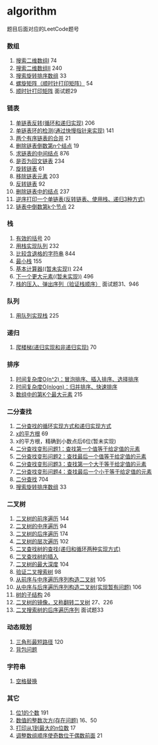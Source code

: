 # algorithm

题目后面对应的LeetCode题号

### 数组

1. [搜索二维数组Ⅰ](src/_05_array/Test.java) 74
2. [搜索二维数组Ⅱ](src/_05_array/Test.java) 240
3. [搜索旋转排序数组](src/_05_array/Test.java) 33
4. [螺旋矩阵（顺时针打印矩阵）](src/_05_array/Test.java) 54
5. [顺时针打印矩阵](src/_05_array/Test.java) 面试题29

### 链表

1. [单链表反转(循环和递归实现)](src/_07_linked/LinkedList.java) 206
2. [单链表环的检测(通过快慢指针来实现)](src/_07_linked/LinkedList.java) 141
3. [两个有序链表的合并](src/_07_linked/LinkedList.java) 21
4. [删除链表倒数第n个结点](src/_07_linked/LinkedList.java) 19
5. [求链表的中间结点](src/_07_linked/LinkedList.java) 876
6. [是否为回文链表](src/_07_linked/LinkedList.java) 234
7. [旋转链表](src/_07_linked/LinkedList.java) 61
8. [移除链表元素](src/_07_linked/LinkedList.java) 203
9. [反转链表](src/_07_linked/LinkedList.java) 92
10. [删除链表中的结点](src/_07_linked/LinkedList.java) 237
11. [逆序打印一个单链表(反转链表、使用栈、递归3种方式)](src/_07_linked/LinkedList.java)
12. [链表中倒数第k个节点](src/_07_linked/LinkedList.java) 22

### 栈

1. [有效的括号](src/_08_stack/StackPractice.java) 20 
2. [用栈实现队列](src/_08_stack/MyQueue.java) 232
3. [比较含退格的字符串](src/_08_stack/StackPractice.java) 844
4. [最小栈](src/_08_stack/MinStack.java) 155
5. [基本计算器((暂未实现))](src/_08_stack/StackPractice.java) 224
6. [下一个更大元素((暂未实现))](src/_08_stack/StackPractice.java) 496
7. [栈的压入、弹出序列（验证栈顺序）](src/_08_stack/StackPractice.java) 面试题31、946

### 队列

1. [用队列实现栈](src/_09_queue/MyStack.java) 225

### 递归

1. [爬楼梯(递归实现和非递归实现)](src/_10_recursion/RecursionTest.java) 70

### 排序

1. [时间复杂度O(n^2)：冒泡排序、插入排序、选择排序](src/_11_sort/SortTest.java)
2. [时间复杂度O(nlogn)：归并排序、快速排序](src/_12_sort/SortTest.java)
3. [数组中的第K个最大元素](src/_12_sort/SortTest.java) 215

### 二分查找

1. [二分查找的循环实现方式和递归实现方式](src/_15_search/SearchTest.java)
2. [x的平方根](src/_15_search/SearchTest.java)  69
3. x的平方根，精确到小数点后6位(暂未实现)
4. [二分查找变形问题1：查找第一个值等于给定值的元素](src/_16_search/SearchTest.java)
5. [二分查找变形问题2：查找最后一个值等于给定值的元素](src/_16_search/SearchTest.java)
6. [二分查找变形问题3：查找第一个大于等于给定值的元素](src/_16_search/SearchTest.java)
7. [二分查找变形问题4：查找最后一个小于等于给定值的元素](src/_16_search/SearchTest.java)
8. [二分查找](src/_16_search/SearchTest.java) 704
9. [搜索旋转排序数组](src/_16_search/SearchTest.java) 33

### 二叉树

1. [二叉树的前序遍历](src/_23_tree/TreeTest.java) 144
2. [二叉树的中序遍历](src/_23_tree/TreeTest.java) 94
3. [二叉树的后序遍历](src/_23_tree/TreeTest.java) 174
4. [二叉树的层次遍历](src/_23_tree/TreeTest.java) 102
5. [二叉查找树的查找(递归和循环两种实现方式)](src/_24_tree/TreeTest.java)
6. [二叉查找树的插入](src/_24_tree/TreeTest.java)
7. [二叉树的最大深度](src/_24_tree/TreeTest.java) 104
8. [验证二叉搜索树](src/_24_tree/TreeTest.java) 98
9. [从前序与中序遍历序列构造二叉树](src/_24_tree/TreeTest.java) 105
10. [从中序与后序遍历序列构造二叉树(实现暂有问题)](src/_24_tree/TreeTest.java) 106
11. [树的子结构](src/_24_tree/TreeTest.java) 26
12. [二叉树的镜像，又称翻转二叉树](src/_24_tree/TreeTest.java) 27、226
13. [二叉搜索树的后序遍历序列](src/_24_tree/TreeTest.java) 面试题33

### 动态规划

1. [三角形最短路径](src/_40_dynamic_programming/DynamicProgrammingTest.java) 120
2. [背包问题](src/_40_dynamic_programming/DynamicProgrammingTest.java)

### 字符串

1. [空格替换](src/_41_string/StringTest.java)

### 其它

1. [位1的个数](src/_42_other/OtherTest.java) 191
2. [数值的整数次方(存在问题)](src/_42_other/OtherTest.java) 16、50
3. [打印从1到最大的n位数](src/_42_other/OtherTest.java) 17
4. [调整数组顺序使奇数位于偶数前面](src/_42_other/OtherTest.java) 21